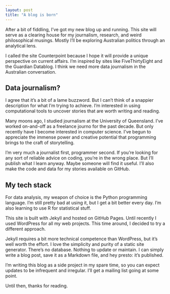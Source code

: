 ```yaml
---
layout: post
title: "A blog is born"
---
```



After a bit of fiddling, I’ve got my new blog up and running. This site will serve as a clearing house for my journalism, research, and weird philosophical musings. Mostly I’ll be exploring Australian politics through an analytical lens. 

I called the site Counterpoint because I hope it will provide a unique perspective on current affairs. I’m inspired by sites like FiveThirtyEight and the Guardian Datablog. I think we need more data journalism in the Australian conversation. 
 
Data journalism?
--- 
I agree that it’s a bit of a lame buzzword. But I can’t think of a snappier description for what I’m trying to achieve. I’m interested in using computational tools to uncover stories that are worth writing and reading. 

Many moons ago, I studied journalism at the University of Queensland. I’ve worked on-and-off as a freelance journo for the past decade. But only recently have I become interested in computer science. I’ve begun to appreciate the immense power and creative potential that programming brings to the craft of storytelling. 

I’m very much a journalist first, programmer second. If you’re looking for any sort of reliable advice on coding, you’re in the wrong place. But I’ll publish what I learn anyway. Maybe someone will find it useful. I’ll also make the code and data for my stories available on GitHub.   


My tech stack
---
For data analysis, my weapon of choice is the Python programming language. I’m still pretty bad at using it, but I get a bit better every day. I’m also learning to use R for statistical stuff. 

This site is built with Jekyll and hosted on GitHub Pages. Until recently I used WordPress for all my web projects. This time around, I decided to try a different approach. 

Jekyll requires a bit more technical competence than WordPress, but it’s well worth the effort. I love the simplicity and purity of a static site generator. There’s no database. Nothing to update or maintain. I can simply write a blog post, save it as a Markdown file, and hey presto: it’s published. 

I’m writing this blog as a side project in my spare time, so you can expect updates to be infrequent and irregular. I’ll get a mailing list going at some point. 

Until then, thanks for reading.





